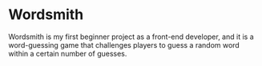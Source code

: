 # Wordsmith

Wordsmith is my first beginner project as a front-end developer, and it is a word-guessing game that challenges players to guess a random word within a certain number of guesses.

